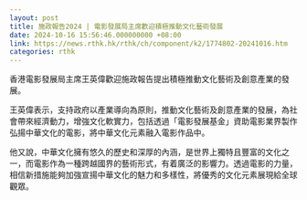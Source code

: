 ```yaml
---
layout: post
title: 施政報告2024 | 電影發展局主席歡迎積極推動文化藝術發展
date: 2024-10-16 15:56:46.000000000 +08:00
link: https://news.rthk.hk/rthk/ch/component/k2/1774802-20241016.htm
categories: rthk
---
```


香港電影發展局主席王英偉歡迎施政報告提出積極推動文化藝術及創意產業的發展。
 
王英偉表示，支持政府以產業導向為原則，推動文化藝術及創意產業的發展，為社會帶來經濟動力，增強文化軟實力，包括透過「電影發展基金」資助電影業界製作弘揚中華文化的電影，將中華文化元素融入電影作品中。
 
他又說，中華文化擁有悠久的歷史和深厚的內涵，是世界上獨特且豐富的文化之一，而電影作為一種跨越國界的藝術形式，有着廣泛的影響力。透過電影的力量，相信新措施能夠加強宣揚中華文化的魅力和多樣性，將優秀的文化元素展現給全球觀眾。
